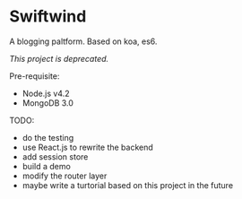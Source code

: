 # Swiftwind

A blogging paltform. Based on koa, es6.

*This project is deprecated.*

Pre-requisite:

- Node.js v4.2
- MongoDB 3.0

TODO:

- do the testing
- use React.js to rewrite the backend
- add session store
- build a demo
- modify the router layer
- maybe write a turtorial based on this project in the future